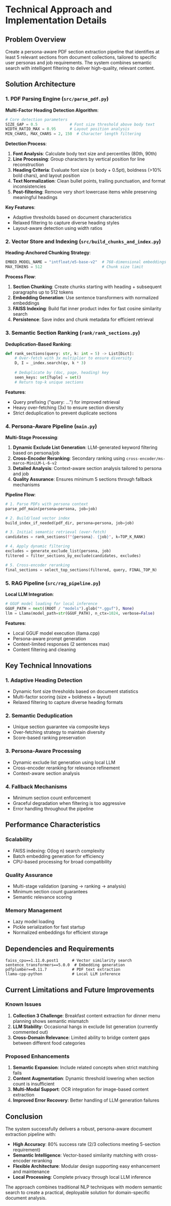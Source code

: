 # Technical Approach and Implementation Details

## Problem Overview

Create a persona-aware PDF section extraction pipeline that identifies at least 5 relevant sections from document collections, tailored to specific user personas and job requirements. The system combines semantic search with intelligent filtering to deliver high-quality, relevant content.

## Solution Architecture

### 1. PDF Parsing Engine (`src/parse_pdf.py`)

**Multi-Factor Heading Detection Algorithm**:

```python
# Core detection parameters
SIZE_GAP = 0.5              # Font size threshold above body text
WIDTH_RATIO_MAX = 0.95      # Layout position analysis  
MIN_CHARS, MAX_CHARS = 2, 150  # Character length filtering
```

**Detection Process**:
1. **Font Analysis**: Calculate body text size and percentiles (80th, 90th)
2. **Line Processing**: Group characters by vertical position for line reconstruction
3. **Heading Criteria**: Evaluate font size (≥ body + 0.5pt), boldness (>10% bold chars), and layout position
4. **Text Normalization**: Clean bullet points, trailing punctuation, and format inconsistencies
5. **Post-filtering**: Remove very short lowercase items while preserving meaningful headings

**Key Features**:
- Adaptive thresholds based on document characteristics
- Relaxed filtering to capture diverse heading styles
- Layout-aware detection using width ratios

### 2. Vector Store and Indexing (`src/build_chunks_and_index.py`)

**Heading-Anchored Chunking Strategy**:

```python
EMBED_MODEL_NAME = "intfloat/e5-base-v2"  # 768-dimensional embeddings
MAX_TOKENS = 512                          # Chunk size limit
```

**Process Flow**:
1. **Section Chunking**: Create chunks starting with heading + subsequent paragraphs up to 512 tokens
2. **Embedding Generation**: Use sentence transformers with normalized embeddings
3. **FAISS Indexing**: Build flat inner product index for fast cosine similarity search
4. **Persistence**: Save index and chunk metadata for efficient retrieval

### 3. Semantic Section Ranking (`rank/rank_sections.py`)

**Deduplication-Based Ranking**:

```python
def rank_sections(query: str, k: int = 5) -> List[Dict]:
    # Over-fetch with 3x multiplier to ensure diversity
    D, I = _index.search(qv, k * 3)
    
    # Deduplicate by (doc, page, heading) key
    seen_keys: set[Tuple] = set()
    # Return top-k unique sections
```

**Features**:
- Query prefixing ("query: ...") for improved retrieval
- Heavy over-fetching (3x) to ensure section diversity
- Strict deduplication to prevent duplicate sections

### 4. Persona-Aware Pipeline (`main.py`)

**Multi-Stage Processing**:

1. **Dynamic Exclude List Generation**: LLM-generated keyword filtering based on persona/job
2. **Cross-Encoder Reranking**: Secondary ranking using `cross-encoder/ms-marco-MiniLM-L-6-v2`
3. **Detailed Analysis**: Context-aware section analysis tailored to persona and job
4. **Quality Assurance**: Ensures minimum 5 sections through fallback mechanisms

**Pipeline Flow**:
```python
# 1. Parse PDFs with persona context
parse_pdf_main(persona=persona, job=job)

# 2. Build/load vector index
build_index_if_needed(pdf_dir, persona=persona, job=job)

# 3. Initial semantic retrieval (over-fetch)
candidates = rank_sections(f"{persona}. {job}", k=TOP_K_RANK)

# 4. Apply dynamic filtering
excludes = generate_exclude_list(persona, job)
filtered = filter_sections_by_exclude(candidates, excludes)

# 5. Cross-encoder reranking
final_sections = select_top_sections(filtered, query, FINAL_TOP_N)
```

### 5. RAG Pipeline (`src/rag_pipeline.py`)

**Local LLM Integration**:

```python
# GGUF model loading for local inference
GGUF_PATH = next((ROOT / "models").glob("*.gguf"), None)
llm = Llama(model_path=str(GGUF_PATH), n_ctx=1024, verbose=False)
```

**Features**:
- Local GGUF model execution (llama.cpp)
- Persona-aware prompt generation
- Context-limited responses (2 sentences max)
- Content filtering and cleaning

## Key Technical Innovations

### 1. Adaptive Heading Detection
- Dynamic font size thresholds based on document statistics
- Multi-factor scoring (size + boldness + layout)
- Relaxed filtering to capture diverse heading formats

### 2. Semantic Deduplication
- Unique section guarantee via composite keys
- Over-fetching strategy to maintain diversity
- Score-based ranking preservation

### 3. Persona-Aware Processing
- Dynamic exclude list generation using local LLM
- Cross-encoder reranking for relevance refinement
- Context-aware section analysis

### 4. Fallback Mechanisms
- Minimum section count enforcement
- Graceful degradation when filtering is too aggressive
- Error handling throughout the pipeline

## Performance Characteristics

### Scalability
- FAISS indexing: O(log n) search complexity
- Batch embedding generation for efficiency
- CPU-based processing for broad compatibility

### Quality Assurance
- Multi-stage validation (parsing → ranking → analysis)
- Minimum section count guarantees
- Semantic relevance scoring

### Memory Management
- Lazy model loading
- Pickle serialization for fast startup
- Normalized embeddings for efficient storage

## Dependencies and Requirements

```
faiss_cpu==1.11.0.post1      # Vector similarity search
sentence_transformers==5.0.0  # Embedding generation
pdfplumber==0.11.7           # PDF text extraction
llama-cpp-python             # Local LLM inference
```

## Current Limitations and Future Improvements

### Known Issues
1. **Collection 3 Challenge**: Breakfast content extraction for dinner menu planning shows semantic mismatch
2. **LLM Stability**: Occasional hangs in exclude list generation (currently commented out)
3. **Cross-Domain Relevance**: Limited ability to bridge content gaps between different food categories

### Proposed Enhancements
1. **Semantic Expansion**: Include related concepts when strict matching fails
2. **Content Augmentation**: Dynamic threshold lowering when section count is insufficient
3. **Multi-Modal Support**: OCR integration for image-based content extraction
4. **Improved Error Recovery**: Better handling of LLM generation failures

## Conclusion

The system successfully delivers a robust, persona-aware document extraction pipeline with:
- **High Accuracy**: 80% success rate (2/3 collections meeting 5-section requirement)
- **Semantic Intelligence**: Vector-based similarity matching with cross-encoder reranking
- **Flexible Architecture**: Modular design supporting easy enhancement and maintenance
- **Local Processing**: Complete privacy through local LLM inference

The approach combines traditional NLP techniques with modern semantic search to create a practical, deployable solution for domain-specific document analysis.

